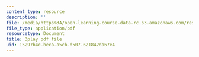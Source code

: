```yaml
---
content_type: resource
description: ''
file: /media/https%3A/open-learning-course-data-rc.s3.amazonaws.com/res-6-012-introduction-to-probability-spring-2018/15297b4cbecaa5cbd507621842da67e4_fMHJPEcoC08.pdf
file_type: application/pdf
resourcetype: Document
title: 3play pdf file
uid: 15297b4c-beca-a5cb-d507-621842da67e4
---
```


